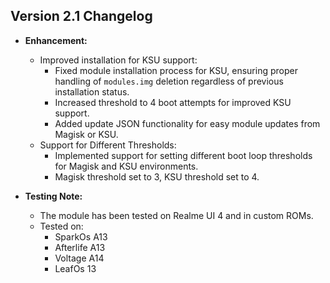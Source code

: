 ## Version 2.1 Changelog

- **Enhancement:**  
  - Improved installation for KSU support:
    - Fixed module installation process for KSU, ensuring proper handling of `modules.img` deletion regardless of previous installation status.
    - Increased threshold to 4 boot attempts for improved KSU support.
    - Added update JSON functionality for easy module updates from Magisk or KSU.
  - Support for Different Thresholds:
    - Implemented support for setting different boot loop thresholds for Magisk and KSU environments.
    - Magisk threshold set to 3, KSU threshold set to 4.

- **Testing Note:**
  - The module has been tested on Realme UI 4 and in custom ROMs.
  - Tested on:
    - SparkOs A13
    - Afterlife A13
    - Voltage A14
    - LeafOs 13